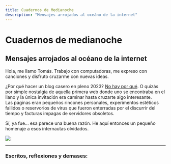 ```yaml
---
title: Cuadernos de Medianoche
description: "Mensajes arrojados al oceáno de la internet"
---
```

# Cuadernos de medianoche
## Mensajes arrojados al océano de la internet

Hola, me llamo Tomás. Trabajo con computadoras, me expreso con canciones y disfruto cruzarme con nuevas ideas.

¿Por qué hacer un blog casero en pleno 2023? [No hay por qué](https://youtu.be/K_HKvUYfbzE?t=22). O quizás por simple nostalgia de aquella primera web donde uno se encontraba en el llano y la única invitación era caminar hasta cruzarte algo interesante.  
Las páginas eran pequeños rincones personales, experimentos estéticos fallidos o reservorios de virus que fueron enterradas por el discurrir del tiempo y facturas impagas de servidores obsoletos.

Sí, ya fue... esa parece una buena razón. He aquí entonces un pequeño homenaje a esos internautas olvidados.

<img src="/images/dancing-baby.gif">

---
### Escritos, reflexiones y demases:

